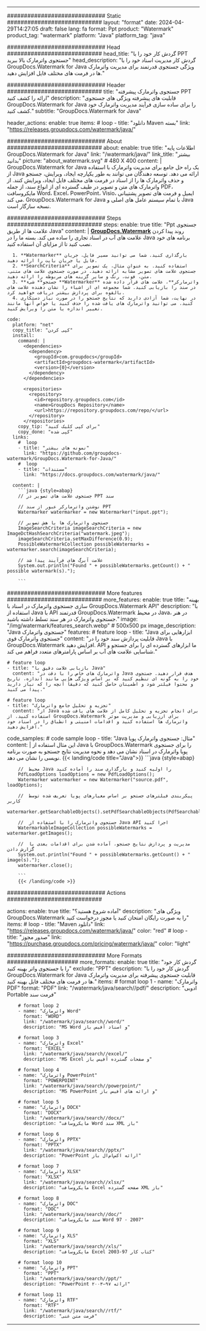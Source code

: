 
---
############################# Static ############################
layout: "format"
date:  2024-04-29T14:27:05
draft: false
lang: fa
format: Ppt
product: "Watermark"
product_tag: "watermark"
platform: "Java"
platform_tag: "java"

############################# Head ############################
head_title: "گردش کار خود را با PPT جستجوی واترمارک بالا ببرید"
head_description: "گردش کار مدیریت اسناد خود را با GroupDocs.Watermark for Java ویژگی جستجوی قدرتمند برای مدیریت واترمارک ها در فرمت های مختلف فایل افزایش دهید."

############################# Header ############################
title: "جستجوی واترمارک پیشرفته PPT ارائه را کشف کنید" 
description: "قابلیت های پیشرفته ویژگی های جستجوی GroupDocs.Watermark for Java را برای ساده سازی فرآیند مدیریت واترمارک خود کشف کنید."
subtitle: "GroupDocs.Watermark for Java" 

header_actions:
  enable: true
  items:
    #  loop
    - title: "دانلود Maven بسته"
      link: "https://releases.groupdocs.com/watermark/java/"
      
############################# About ############################
about:
    enable: true
    title: "اطلاعات پایه GroupDocs.Watermark for Java"
    link: "/watermark/java/"
    link_title: "بیشتر بدانید"
    picture: "about_watermark.svg" # 480 X 400
    content: |
       GroupDocs.Watermark for Java یک راه حل جامع برای مدیریت واترمارک با استفاده از Java ارائه می دهد. توسعه دهندگان می توانند به طور یکپارچه ایجاد، ویرایش، جستجو و حذف واترمارک ها را از اسناد در فرمت های مختلف فایل ایجاد، ویرایش کنند. از واترمارک های متن و تصویر در طیف گسترده ای از انواع سند، از جمله PDF، مایکروسافت Word، Excel، PowerPoint، Visio، ایمیل و فرمت های تصویر پشتیبانی می کند. GroupDocs.Watermark for Java با تمام سیستم عامل های اصلی و Java نسخه سازگار است.

############################# Steps ############################
steps:
    enable: true
    title: "Ppt جستجوی علامت ها از طریق Java"
    content: |
      **[GroupDocs.Watermark](https://products.groupdocs.com/watermark/java/)** روند پیدا کردن علامت های آب در اسناد تجاری را ساده می کند. بسته ما را در Java برنامه های خود نصب کنید تا از مزایای آن استفاده کنید.
      
      1. **Watermarker** بارگذاری کنید. شما می توانید مسیر فایل، جریان فایل یا جریان بایت را ارائه دهید.
      2. **SearchCriteria** استفاده کنید. به عنوان مثال، یک تصویر برای جستجوی علامت های تصویر مشابه ارائه دهید. در صورت جستجوی علامت های متنی، متن، فونت، رنگ و سایر گزینه های مربوطه را ارائه دهید.
      3. **جستجو** شیء **Watermarker** واترمارکر**، علامت های قرار داده شده در سند را بازیابی کنید. شما مجموعه ای از اشیاء را نشان دهنده علامت های بالقوه برای پردازش بیشتر دریافت خواهید کرد.
      4. در نهایت، شما آزادی دارید که نتایج جستجو را در صورت نیاز دستکاری کنید. می توانید واترمارک های یافت شده را حذف کنید یا خواص آنها مانند تغییر اندازه یا متن را ویرایش کنید.
   
    code:
      platform: "net"
      copy_title: "کپی کردن"
      install:
        command: |
          <dependencies>
            <dependency>
              <groupId>com.groupdocs</groupId>
              <artifactId>groupdocs-watermark</artifactId>
              <version>{0}</version>
            </dependency>
          </dependencies>

          <repositories>
            <repository>
              <id>repository.groupdocs.com</id>
              <name>GroupDocs Repository</name>
              <url>https://repository.groupdocs.com/repo/</url>
            </repository>
          </repositories>
        copy_tip: "برای کپی کلیک کنید"
        copy_done: "کپی شده"
      links:
        #  loop
        - title: "نمونه های بیشتر"
          link: "https://github.com/groupdocs-watermark/GroupDocs.Watermark-for-Java/"
        #  loop
        - title: "مستندات"
          link: "https://docs.groupdocs.com/watermark/java/"
          
      content: |
        ```java {style=abap}
        // جستجوی علامت های تصویر در PPT سند

        // نوشتن واترمارکر عبور از سند PPT
        Watermarker watermarker = new Watermarker("input.ppt");
        
        // جستجوی واترمارک ها با هش تصویر
        ImageSearchCriteria imageSearchCriteria = new ImageDctHashSearchCriteria("watermark.jpeg");
        imageSearchCriteria.setMaxDifference(0.9);
        PossibleWatermarkCollection possibleWatermarks = watermarker.search(imageSearchCriteria);

        // علامت آبرگ های فرآیند پیدا شد
        System.out.println("Found " + possibleWatermarks.getCount() + " possible watermark(s).");
        
        ```          
        
############################# More features ############################
more_features:
  enable: true
  title: "بهینه سازی جستجوی واترمارک در اسناد با GroupDocs.Watermark API"
  description: "با استفاده از Java با API قدرتمند GroupDocs.Watermark در محیط Java، در هنر جستجوی واترمارک در هر سند تسلط داشته باشید."
  image: "/img/watermark/features_search.webp" # 500x500 px
  image_description: "Java جستجوی واترمارک"
  features:
    # feature loop
    - title: "Java ابزارهایی برای جستجوی واترمارک قوی"
      content: "قابلیت پردازش سند خود را در Java با GroupDocs.Watermark افزایش دهید. API ما ابزارهای گسترده ای را برای جستجو و شناسایی علامت های آب بر اساس پارامترهای متعدد فراهم می کند."

    # feature loop
    - title: "بازیابی علامت دقیق با Java"
      content: "واترمارک های خاص را با دقت در Java هدف قرار دهید. جستجوی خود را به گونه ای تنظیم کنید که بر اساس ویژگی هایی مانند اندازه، تاریخ و محتوا فیلتر شود و اطمینان حاصل کنید که دقیقاً آنچه را که نیاز دارید پیدا می کنید."

    # feature loop
    - title: "تجزیه و تحلیل جامع واترمارک"
      content: "از Java برای انجام تجزیه و تحلیل کامل از علامت های یافت شده استفاده کنید. از GroupDocs.Watermark برای ارزیابی و مدیریت موثر واترمارک ها استفاده کنید و اقدامات امنیتی و انطباق را در اسناد خود افزایش دهید."
      
  code_samples:
    # code sample loop
    - title: "Java مثال: جستجوی واترمارک پویا"
      content: |
        این مثال استفاده از Java با GroupDocs.Watermark را برای جستجوی پویا واترمارک در اسناد نشان می دهد و نحوه مدیریت نتایج جستجو به صورت برنامه نویسی را نشان می دهد.
        {{< landing/code title="Java">}}
        ```java {style=abap}
        
        //  محیط Java را اولیه کنید و بارگذاری سند را آماده کنید
        PdfLoadOptions loadOptions = new PdfLoadOptions();
        Watermarker watermarker = new Watermarker("source.pdf", loadOptions);

        //  پیکربندی فیلترهای جستجو بر اساس معیارهای پویا تعریف شده توسط کاربر
        watermarker.getSearchableObjects().setPdfSearchableObjects(PdfSearchableObjects.AttachedImages);

        //  جستجوی واترمارک را با استفاده از Java API اجرا کنید
        WatermarkableImageCollection possibleWatermarks = watermarker.getImages();

        //  مدیریت و پردازش نتایج جستجو، آماده شدن برای اقدامات بعدی یا گزارش دادن
        System.out.println("Found " + possibleWatermarks.getCount() + " image(s).");
        watermarker.close();

        ```
        {{< /landing/code >}}


############################# Actions ############################

actions:
  enable: true
  title: "آماده شروع هستید؟"
  description: "ویژگی های GroupDocs.Watermark را به صورت رایگان امتحان کنید یا مجوز درخواست کنید"
  items:
    #  loop
    - title: "Maven دانلود"
      link: "https://releases.groupdocs.com/watermark/java/"
      color: "red"
        #  loop
    - title: "صدور مجوز"
      link: "https://purchase.groupdocs.com/pricing/watermark/java/"
      color: "light"


############################# More Formats #####################
more_formats:
    enable: true
    title: "گردش کار خود را با جستجوی واتر بهینه کنید"
    exclude: "PPT"
    description: "گردش کار خود را با GroupDocs.Watermark for Java قابلیت جستجوی پیشرفته برای مدیریت واترمارک ها در فرمت های مختلف فایل بهینه کنید."
    items: 
        # format loop 1
        - name: "واترمارک PDF"
          format: "PDF"
          link: "/watermark/java/search//pdf/"
          description: "ادوبی Portable فرمت سند"

        # format loop 2
        - name: "واترمارک Word"
          format: "WORD"
          link: "/watermark/java/search//word/"
          description: "MS Word و اسناد آفیس باز"
          
        # format loop 3
        - name: "واترمارک Excel"
          format: "EXCEL"
          link: "/watermark/java/search//excel/"
          description: "MS Excel و صفحات گسترده آفیس باز"

        # format loop 4
        - name: "واترمارک PowerPoint"
          format: "POWERPOINT"
          link: "/watermark/java/search//powerpoint/"
          description: "MS PowerPoint و ارائه های آفیس باز"

        # format loop 5
        - name: "واترمارک DOCX"
          format: "DOCX"
          link: "/watermark/java/search//docx/"
          description: "مایکروسافت Word سند XML باز"
          
        # format loop 6
        - name: "واترمارک PPTX"
          format: "PPTX"
          link: "/watermark/java/search//pptx/"
          description: "PowerPoint ارائه اکس‌ام‌ال باز"
          
        # format loop 7
        - name: "واترمارک XLSX"
          format: "XLSX"
          link: "/watermark/java/search//xlsx/"
          description: "مایکروسافت Excel صفحه گسترده XML باز"

        # format loop 8
        - name: "واترمارک DOC"
          format: "DOC"
          link: "/watermark/java/search//doc/"
          description: "سند مایکروسافت Word 97 - 2007"

        # format loop 9
        - name: "واترمارک XLS"
          format: "XLS"
          link: "/watermark/java/search//xls/"
          description: "مایکروسافت Excel کتاب کار 97-2003"

        # format loop 10
        - name: "واترمارک PPT"
          format: "PPT"
          link: "/watermark/java/search//ppt/"
          description: "PowerPoint ارائه ۹۷—۲۰۰۳"

        # format loop 11
        - name: "واترمارک RTF"
          format: "RTF"
          link: "/watermark/java/search//rtf/"
          description: "فرمت متن غنی"

---
